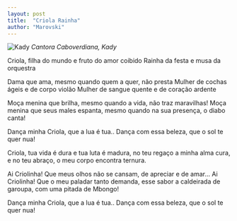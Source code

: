 ```yaml
---
layout: post
title:  "Criola Rainha"
author: "Marovski"
---
```

![Kady](https://dtudo1pouco.com/wp-content/uploads/Kady-696x696.jpg)
_Cantora Caboverdiana, Kady_


Criola, filha do mundo 
e fruto do amor coibido
Rainha da festa e musa da orquestra

Dama que ama, mesmo quando quem a quer, não presta
Mulher de cochas ágeis 
e de corpo violão 
Mulher de sangue quente 
e de coração ardente

Moça menina que brilha, mesmo quando a vida, não traz maravilhas! 
Moça menina que seus males espanta, mesmo quando na sua presença, o diabo canta! 

Dança minha Criola, que a lua é tua.. 
Dança com essa beleza, que o sol te quer nua! 

Criola, tua vida é dura e tua luta é madura, 
no teu regaço a minha alma cura, 
e no teu abraço, o meu corpo encontra ternura. 

Ai Criolinha! Que meus olhos não se cansam, de apreciar e de amar… 
Ai Criolinha! Que o meu paladar tanto demanda, esse sabor a caldeirada de garoupa, com uma pitada de Mbongo!

Dança minha Criola, que a lua é tua.. 
Dança com essa beleza, que o sol te quer nua!

